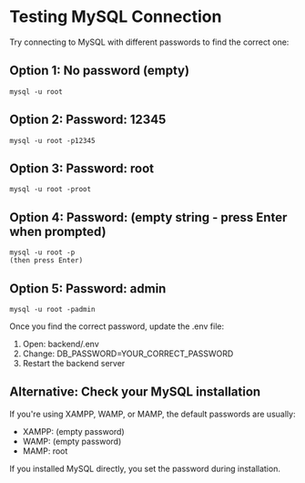 # Testing MySQL Connection

Try connecting to MySQL with different passwords to find the correct one:

## Option 1: No password (empty)
```
mysql -u root
```

## Option 2: Password: 12345
```
mysql -u root -p12345
```

## Option 3: Password: root
```
mysql -u root -proot
```

## Option 4: Password: (empty string - press Enter when prompted)
```
mysql -u root -p
(then press Enter)
```

## Option 5: Password: admin
```
mysql -u root -padmin
```

Once you find the correct password, update the .env file:
1. Open: backend/.env
2. Change: DB_PASSWORD=YOUR_CORRECT_PASSWORD
3. Restart the backend server

## Alternative: Check your MySQL installation
If you're using XAMPP, WAMP, or MAMP, the default passwords are usually:
- XAMPP: (empty password)
- WAMP: (empty password)  
- MAMP: root

If you installed MySQL directly, you set the password during installation.
